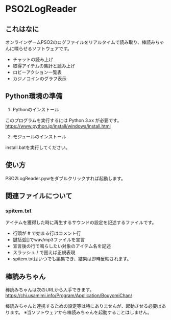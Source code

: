 # PSO2LogReader

## これはなに

オンラインゲームPSO2のログファイルをリアルタイムで読み取り、棒読みちゃんに喋らせるソフトウェアです。

+ チャットの読み上げ
+ 取得アイテムの集計と読み上げ
+ ロビーアクション一覧表
+ カジノコインのグラフ表示

## Python環境の準備

1. Pythonのインストール

このプログラムを実行するには Python 3.xx が必要です。
<https://www.python.jp/install/windows/install.html>

2. モジュールのインストール

install.batを実行してください。

## 使い方

PSO2LogReader.pywをダブルクリックすれば起動します。

## 関連ファイルについて

### spitem.txt

アイテムを獲得した時に再生するサウンドの設定を記述するファイルです。

+ 行頭が # で始まる行はコメント行
+ 鍵括弧[]でwav/mp3ファイルを宣言
+ 宣言後の行で鳴らしたい対象のアイテム名を記述
+ スラッシュ / で囲えば正規表現
+ spitem.txtはいつでも編集でき、結果は即時反映されます。

## 棒読みちゃん

棒読みちゃんは次のURLから入手できます。
<https://chi.usamimi.info/Program/Application/BouyomiChan/>

棒読みちゃんと連携するための設定等は特にありませんが、起動させる必要はあります。
※当ソフトウェアから棒読みちゃんを起動することはしません。
